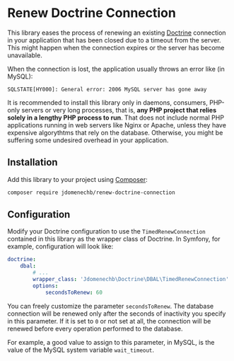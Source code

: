 # Renew Doctrine Connection

This library eases the process of renewing an existing [Doctrine](https://www.doctrine-project.org/) connection in your application that has been closed due to a timeout from the server. This might happen when the connection expires or the server has become unavailable.

When the connection is lost, the application usually throws an error like (in MySQL):

```
SQLSTATE[HY000]: General error: 2006 MySQL server has gone away
```

It is recommended to install this library only in daemons, consumers, PHP-only servers or very long processes, that is, **any PHP project that relies solely in a lengthy PHP process to run**. That does not include normal PHP applications running in web servers like Nginx or Apache, unless they have expensive algorythtms that rely on the database. Otherwise, you might be suffering some undesired overhead in your application.

## Installation

Add this library to your project using [Composer](https://getcomposer.org/):

``` bash
composer require jdomenechb/renew-doctrine-connection
```

## Configuration

Modify your Doctrine configuration to use the `TimedRenewConnection` contained in this library as the wrapper class of Doctrine. In Symfony, for example, configuration will look like:

```yaml
doctrine:
    dbal:
        # ...
        wrapper_class: 'Jdomenechb\Doctrine\DBAL\TimedRenewConnection'
        options:
            secondsToRenew: 60
```


You can freely customize the parameter `secondsToRenew`. The database connection will be renewed only after the seconds of inactivity you specify in this parameter. If it is set to `0` or not set at all, the connection will be renewed before every operation performed to the database.

For example, a good value to assign to this parameter, in MySQL, is the value of the MySQL system variable `wait_timeout`.